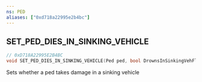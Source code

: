 ```yaml
---
ns: PED
aliases: ["0xd718a22995e2b4bc"]
---
```

## SET_PED_DIES_IN_SINKING_VEHICLE

```c
// 0xD718A22995E2B4BC
void SET_PED_DIES_IN_SINKING_VEHICLE(Ped ped, bool DrownsInSinkingVehFlag);
```

Sets whether a ped takes damage in a sinking vehicle

